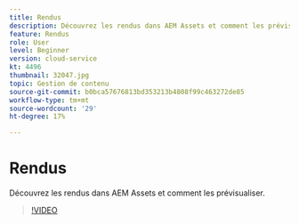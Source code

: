 ```yaml
---
title: Rendus
description: Découvrez les rendus dans AEM Assets et comment les prévisualiser.
feature: Rendus
role: User
level: Beginner
version: cloud-service
kt: 4496
thumbnail: 32047.jpg
topic: Gestion de contenu
source-git-commit: b0bca57676813bd353213b4808f99c463272de85
workflow-type: tm+mt
source-wordcount: '29'
ht-degree: 17%

---
```



# Rendus

Découvrez les rendus dans AEM Assets et comment les prévisualiser.

>[!VIDEO](https://video.tv.adobe.com/v/32047/?quality=12&learn=on&hidetitle=true)